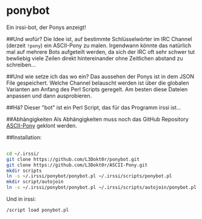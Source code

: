 # ponybot
Ein irssi-bot, der Ponys anzeigt!

##Und wofür?
Die Idee ist, auf bestimmte Schlüsselwörter im IRC Channel (derzeit ``!pony``) ein ASCII-Pony zu malen.
Irgendwann könnte das natürlich mal auf mehrere Bots aufgeteilt werden, da sich der IRC oft sehr schwer tut bewliebig viele Zeilen direkt hintereinander ohne Zeitlichen abstand zu schreiben...

##Und wie setze ich das wo ein?
Das aussehen der Ponys ist in dem JSON File gespeichert. 
Welche Channel belauscht werden ist über die globalen Varianten am Anfang des Perl Scripts geregelt.
Am besten diese Dateien anpassen und dann ausprobieren.

##Hä?
Dieser "bot" ist ein Perl Script, das für das Programm irssi ist... 

##Abhängigkeiten
Als Abhängigkeiten muss noch das GitHub Repository [ASCII-Pony](https://github.com/L3Dokt0r/ASCII-Pony) geklont werden.

##Installation:

```bash

cd ~/.irssi/
git clone https://github.com/L3Dokt0r/ponybot.git
git clone https://github.com/L3Dokt0r/ASCII-Pony.git
mkdir scripts
ln -s ~/.irssi/ponybot/ponybot.pl ~/.irssi/scripts/ponybot.pl
mkdir script/autojoin
ln -s ~/.irssi/ponybot/ponybot.pl ~/.irssi/scripts/autojoin/ponybot.pl

```

Und in irssi:
```
/script load ponybot.pl
```

